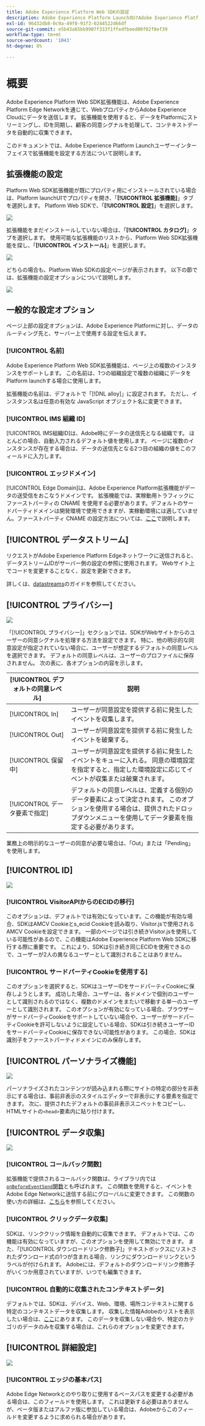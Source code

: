 ```yaml
---
title: Adobe Experience Platform Web SDKの設定
description: Adobe Experience Platform Launch向けAdobe Experience Platform Web SDK拡張機能について説明します。
exl-id: 96d32db8-0c9a-49f0-91f3-0244522d66df
source-git-commit: e5b43a65bb9907f333f1ffedfbeed00f02f8ef39
workflow-type: tm+mt
source-wordcount: '1043'
ht-degree: 8%

---
```


# 概要

Adobe Experience Platform Web SDK拡張機能は、Adobe Experience Platform Edge Networkを通じて、WebプロパティからAdobe Experience Cloudにデータを送信します。 拡張機能を使用すると、データをPlatformにストリーミングし、IDを同期し、顧客の同意シグナルを処理して、コンテキストデータを自動的に収集できます。

このドキュメントでは、Adobe Experience Platform Launchユーザーインターフェイスで拡張機能を設定する方法について説明します。

## 拡張機能の設定

Platform Web SDK拡張機能が既にプロパティ用にインストールされている場合は、Platform launchUIでプロパティを開き、「**[!UICONTROL 拡張機能]**」タブを選択します。 Platform Web SDKで、「**[!UICONTROL 設定]**」を選択します。

![](../images/extension/overview/configure.png)

拡張機能をまだインストールしていない場合は、「**[!UICONTROL カタログ]**」タブを選択します。 使用可能な拡張機能のリストから、Platform Web SDK拡張機能を探し、「**[!UICONTROL インストール]**」を選択します。

![](../images/extension/overview/install.png)

どちらの場合も、Platform Web SDKの設定ページが表示されます。 以下の節では、拡張機能の設定オプションについて説明します。

![](../images/extension/overview/config-screen.png)

## 一般的な設定オプション

ページ上部の設定オプションは、Adobe Experience Platformに対し、データのルーティング先と、サーバー上で使用する設定を伝えます。

### [!UICONTROL 名前]

Adobe Experience Platform Web SDK拡張機能は、ページ上の複数のインスタンスをサポートします。 この名前は、1つの組織設定で複数の組織にデータをPlatform launchする場合に使用します。

拡張機能の名前は、デフォルトで「[!DNL alloy]」に設定されます。 ただし、インスタンス名は任意の有効な JavaScript オブジェクト名に変更できます。

### **[!UICONTROL IMS 組織 ID]**

[!UICONTROL IMS組織ID]は、Adobe時にデータの送信先となる組織です。 ほとんどの場合、自動入力されるデフォルト値を使用します。 ページに複数のインスタンスが存在する場合は、データの送信先となる2つ目の組織の値をこのフィールドに入力します。

### **[!UICONTROL エッジドメイン]**

[!UICONTROL Edge Domain]は、Adobe Experience Platform拡張機能がデータの送受信をおこなうドメインです。 拡張機能では、実稼動用トラフィックにファーストパーティの CNAME を使用する必要があります。デフォルトのサードパーティドメインは開発環境で使用できますが、実稼動環境には適していません。ファーストパーティ CNAME の設定方法については、[ここ](https://experienceleague.adobe.com/docs/core-services/interface/ec-cookies/cookies-first-party.html?lang=ja)で説明します。

## [!UICONTROL データストリーム]

リクエストがAdobe Experience Platform Edgeネットワークに送信されると、データストリームIDがサーバー側の設定の参照に使用されます。 Webサイト上でコードを変更することなく、設定を更新できます。

詳しくは、[datastreams](../fundamentals/datastreams.md)のガイドを参照してください。


## [!UICONTROL プライバシー]

![](../images/extension/overview/privacy.png)

「[!UICONTROL プライバシー]」セクションでは、SDKがWebサイトからのユーザーの同意シグナルを処理する方法を設定できます。 特に、他の明示的な同意設定が指定されていない場合に、ユーザーが想定するデフォルトの同意レベルを選択できます。 デフォルトの同意レベルは、ユーザーのプロファイルに保存されません。 次の表に、各オプションの内容を示します。

| [!UICONTROL デフォルトの同意レベル] | 説明 |
| --- | --- |
| [!UICONTROL In] | ユーザーが同意設定を提供する前に発生したイベントを収集します。 |
| [!UICONTROL Out] | ユーザーが同意設定を提供する前に発生したイベントを破棄する。 |
| [!UICONTROL 保留中] | ユーザーが同意設定を提供する前に発生したイベントをキューに入れる。 同意の環境設定を指定すると、指定した環境設定に応じてイベントが収集または破棄されます。 |
| [!UICONTROL データ要素で指定] | デフォルトの同意レベルは、定義する個別のデータ要素によって決定されます。 このオプションを使用する場合は、提供されたドロップダウンメニューを使用してデータ要素を指定する必要があります。 |

業務上の明示的なユーザーの同意が必要な場合は、「Out」または「Pending」を使用します。

## [!UICONTROL ID]

![](../images/extension/overview/identity.png)

### [!UICONTROL VisitorAPIからのECIDの移行]

このオプションは、デフォルトでは有効になっています。この機能が有効な場合、SDKはAMCV Cookieとs_ecid Cookieを読み取り、Visitor.jsで使用されるAMCV Cookieを設定できます。 一部のページでは引き続きVisitor.jsを使用している可能性があるので、この機能はAdobe Experience Platform Web SDKに移行する際に重要です。 これにより、SDKは引き続き同じECIDを使用できるので、ユーザーが2人の異なるユーザーとして識別されることはありません。

### [!UICONTROL サードパーティCookieを使用する]

このオプションを選択すると、SDKはユーザーIDをサードパーティCookieに保存しようとします。 成功した場合、ユーザーは、各ドメインで個別のユーザーとして識別されるのではなく、複数のドメインをまたいで移動する単一のユーザーとして識別されます。 このオプションが有効になっている場合、ブラウザーがサードパーティCookieをサポートしていない場合や、ユーザーがサードパーティCookieを許可しないように設定している場合、SDKは引き続きユーザーIDをサードパーティCookieに保存できない可能性があります。 この場合、SDKは識別子をファーストパーティドメインにのみ保存します。

## [!UICONTROL パーソナライズ機能]

![](../images/extension/overview/personalization.png)

パーソナライズされたコンテンツが読み込まれる際にサイトの特定の部分を非表示にする場合は、事前非表示のスタイルエディターで非表示にする要素を指定できます。 次に、提供されたデフォルトの事前非表示スニペットをコピーし、HTMLサイトの`<head>`要素内に貼り付けます。

## [!UICONTROL データ収集]

![](../images/extension/overview/data-collection.png)

### [!UICONTROL コールバック関数]

拡張機能で提供されるコールバック関数は、ライブラリ内では[`onBeforeEventSend`関数](https://experienceleague.adobe.com/docs/experience-platform/edge/fundamentals/configuring-the-sdk.html?lang=en)とも呼ばれます。 この関数を使用すると、イベントをAdobe Edge Networkに送信する前にグローバルに変更できます。 この関数の使い方の詳細は、[こちら](https://experienceleague.adobe.com/docs/experience-platform/edge/fundamentals/tracking-events.html?lang=en#modifying-events-globally)を参照してください。

### [!UICONTROL クリックデータ収集]

SDKは、リンククリック情報を自動的に収集できます。 デフォルトでは、この機能は有効になっていますが、このオプションを使用して無効にできます。 また、「[!UICONTROL ダウンロードリンク修飾子]」テキストボックスにリストされたダウンロード式の1つが含まれる場合、リンクにダウンロードリンクというラベルが付けられます。 Adobeには、デフォルトのダウンロードリンク修飾子がいくつか用意されていますが、いつでも編集できます。

### [!UICONTROL 自動的に収集されたコンテキストデータ]

デフォルトでは、SDKは、デバイス、Web、環境、場所コンテキストに関する特定のコンテキストデータを収集します。 収集した情報Adobeのリストを表示したい場合は、[ここ](https://experienceleague.adobe.com/docs/experience-platform/edge/data-collection/automatic-information.html?lang=en)にあります。 このデータを収集しない場合や、特定のカテゴリのデータのみを収集する場合は、これらのオプションを変更できます。

## [!UICONTROL 詳細設定]

![](../images/extension/overview/advanced-settings.png)

### [!UICONTROL エッジの基本パス]

Adobe Edge Networkとのやり取りに使用するベースパスを変更する必要がある場合は、このフィールドを使用します。 これは更新する必要はありませんが、ベータ版またはアルファ版に参加している場合は、Adobeからこのフィールドを変更するように求められる場合があります。
